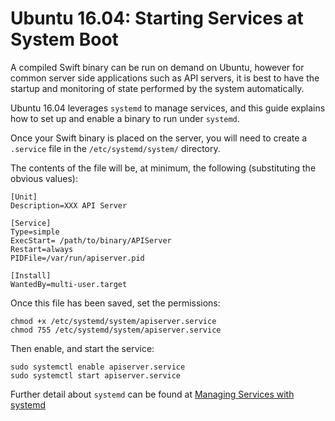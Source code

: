 # Ubuntu 16.04: Starting Services at System Boot

A compiled Swift binary can be run on demand on Ubuntu, however for common server side applications such as API servers, it is best to have the startup and monitoring of state performed by the system automatically.

Ubuntu 16.04 leverages `systemd` to manage services, and this guide explains how to set up and enable a binary to run under `systemd`.

Once your Swift binary is placed on the server, you will need to create a `.service` file in the `/etc/systemd/system/` directory.

The contents of the file will be, at minimum, the following (substituting the obvious values):

```
[Unit]
Description=XXX API Server

[Service]
Type=simple
ExecStart= /path/to/binary/APIServer
Restart=always
PIDFile=/var/run/apiserver.pid

[Install]
WantedBy=multi-user.target
```

Once this file has been saved, set the permissions:

```
chmod +x /etc/systemd/system/apiserver.service
chmod 755 /etc/systemd/system/apiserver.service
```
Then enable, and start the service:

```
sudo systemctl enable apiserver.service
sudo systemctl start apiserver.service
```

Further detail about `systemd` can be found at [Managing Services with systemd](https://access.redhat.com/documentation/en-US/Red_Hat_Enterprise_Linux/7/html/System_Administrators_Guide/sect-Managing_Services_with_systemd-Services.html)